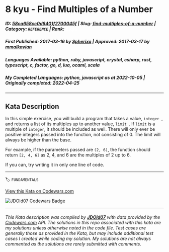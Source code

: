 # 8 kyu - Find Multiples of a Number

##### **ID**: [58ca658cc0d6401f2700045f](https://www.codewars.com/kata/58ca658cc0d6401f2700045f) | **Slug**: [find-multiples-of-a-number](https://www.codewars.com/kata/58ca658cc0d6401f2700045f) | **Category**: `REFERENCE` | **Rank**: <span style="color:white">8 kyu</span>

##### **First Published**: 2017-03-16 ***by*** [Spherixo](https://www.codewars.com/users/Spherixo) | **Approved**: 2017-03-17 ***by*** [mmalkavian](https://www.codewars.com/users/mmalkavian)

##### **Languages Available**: python, ruby, javascript, crystal, csharp, rust, typescript, c, factor, go, d, lua, ocaml, scala

##### **My Completed Languages**: python, javascript ***as at*** 2022-10-05 | **Originally completed**: 2022-04-25

---

## Kata Description


In this simple exercise, you will build a program that takes a value, `integer `, and returns a list of its multiples up to another value, `limit `. If `limit` is a multiple of ```integer```, it should be included as well. There will only ever be positive integers passed into the function, not consisting of 0. The limit will always be higher than the base.



For example, if the parameters passed are `(2, 6)`, the function should return `[2, 4, 6]` as 2, 4, and 6 are the multiples of 2 up to 6.



If you can, try writing it in only one line of code.

---


🏷 `FUNDAMENTALS`


[View this Kata on Codewars.com](https://www.codewars.com/kata/58ca658cc0d6401f2700045f)

![](https://www.codewars.com/users/jdold07/badges/large "JDOld07 Codewars Badge")

---

###### *This Kata description was compiled by [**JDOld07**](https://tpstech.dev) with data provided by the [Codewars.com](https://www.codewars.com) API.  The solutions in this repo associated with this kata are my solutions unless otherwise noted in the code file.  Test cases are generally those as provided in the Kata, but may include additional test cases I created while coding my solution.  My solutions are not always commented as the solutions are rarely submitted with comments.*
